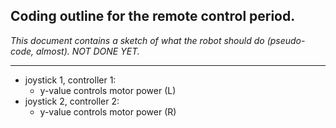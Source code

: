 ## Coding outline for the remote control period. ##

_This document contains a sketch of what the robot should do (pseudo-code, almost). NOT DONE YET._

-------------------------

- joystick 1, controller 1:
    - y-value controls motor power (L)
- joystick 2, controller 2:
    - y-value controls motor power (R)